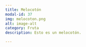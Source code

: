 ```yaml
---
title: Melocotón
modal-id: 37
img: melocoton.png
alt: image-alt
category: Fruta
description: Esto es un melocotón.

---
```

